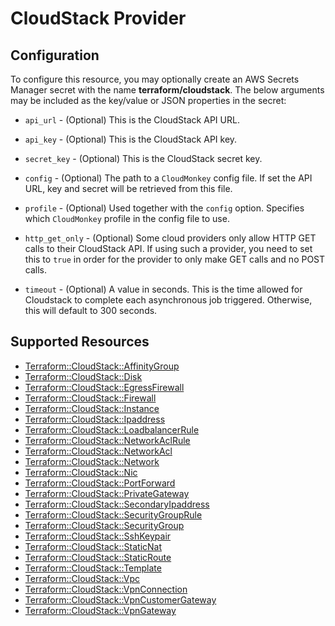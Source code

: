 # CloudStack Provider

## Configuration

To configure this resource, you may optionally create an AWS Secrets Manager secret with the name **terraform/cloudstack**. The below arguments may be included as the key/value or JSON properties in the secret:

* `api_url` - (Optional) This is the CloudStack API URL.

* `api_key` - (Optional) This is the CloudStack API key.

* `secret_key` - (Optional) This is the CloudStack secret key.

* `config` - (Optional) The path to a `CloudMonkey` config file. If set the API
  URL, key and secret will be retrieved from this file.

* `profile` - (Optional) Used together with the `config` option. Specifies which
  `CloudMonkey` profile in the config file to use.

* `http_get_only` - (Optional) Some cloud providers only allow HTTP GET calls to
  their CloudStack API. If using such a provider, you need to set this to `true`
  in order for the provider to only make GET calls and no POST calls.

* `timeout` - (Optional) A value in seconds. This is the time allowed for Cloudstack
  to complete each asynchronous job triggered. Otherwise, this will default to 300
  seconds.


## Supported Resources

* [Terraform::CloudStack::AffinityGroup](../resources/cloudstack/Terraform-CloudStack-AffinityGroup/docs/README.md)
* [Terraform::CloudStack::Disk](../resources/cloudstack/Terraform-CloudStack-Disk/docs/README.md)
* [Terraform::CloudStack::EgressFirewall](../resources/cloudstack/Terraform-CloudStack-EgressFirewall/docs/README.md)
* [Terraform::CloudStack::Firewall](../resources/cloudstack/Terraform-CloudStack-Firewall/docs/README.md)
* [Terraform::CloudStack::Instance](../resources/cloudstack/Terraform-CloudStack-Instance/docs/README.md)
* [Terraform::CloudStack::Ipaddress](../resources/cloudstack/Terraform-CloudStack-Ipaddress/docs/README.md)
* [Terraform::CloudStack::LoadbalancerRule](../resources/cloudstack/Terraform-CloudStack-LoadbalancerRule/docs/README.md)
* [Terraform::CloudStack::NetworkAclRule](../resources/cloudstack/Terraform-CloudStack-NetworkAclRule/docs/README.md)
* [Terraform::CloudStack::NetworkAcl](../resources/cloudstack/Terraform-CloudStack-NetworkAcl/docs/README.md)
* [Terraform::CloudStack::Network](../resources/cloudstack/Terraform-CloudStack-Network/docs/README.md)
* [Terraform::CloudStack::Nic](../resources/cloudstack/Terraform-CloudStack-Nic/docs/README.md)
* [Terraform::CloudStack::PortForward](../resources/cloudstack/Terraform-CloudStack-PortForward/docs/README.md)
* [Terraform::CloudStack::PrivateGateway](../resources/cloudstack/Terraform-CloudStack-PrivateGateway/docs/README.md)
* [Terraform::CloudStack::SecondaryIpaddress](../resources/cloudstack/Terraform-CloudStack-SecondaryIpaddress/docs/README.md)
* [Terraform::CloudStack::SecurityGroupRule](../resources/cloudstack/Terraform-CloudStack-SecurityGroupRule/docs/README.md)
* [Terraform::CloudStack::SecurityGroup](../resources/cloudstack/Terraform-CloudStack-SecurityGroup/docs/README.md)
* [Terraform::CloudStack::SshKeypair](../resources/cloudstack/Terraform-CloudStack-SshKeypair/docs/README.md)
* [Terraform::CloudStack::StaticNat](../resources/cloudstack/Terraform-CloudStack-StaticNat/docs/README.md)
* [Terraform::CloudStack::StaticRoute](../resources/cloudstack/Terraform-CloudStack-StaticRoute/docs/README.md)
* [Terraform::CloudStack::Template](../resources/cloudstack/Terraform-CloudStack-Template/docs/README.md)
* [Terraform::CloudStack::Vpc](../resources/cloudstack/Terraform-CloudStack-Vpc/docs/README.md)
* [Terraform::CloudStack::VpnConnection](../resources/cloudstack/Terraform-CloudStack-VpnConnection/docs/README.md)
* [Terraform::CloudStack::VpnCustomerGateway](../resources/cloudstack/Terraform-CloudStack-VpnCustomerGateway/docs/README.md)
* [Terraform::CloudStack::VpnGateway](../resources/cloudstack/Terraform-CloudStack-VpnGateway/docs/README.md)